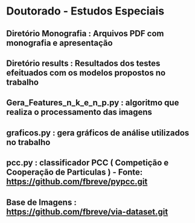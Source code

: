 # **Doutorado - Estudos Especiais**

## Diretório Monografia : __Arquivos PDF com monografia e apresentação__
## Diretório results : Resultados dos testes efeituados com os modelos propostos no trabalho
## Gera_Features_n_k_e_n_p.py : algoritmo que realiza o processamento das imagens
## graficos.py : gera gráficos de análise utilizados no trabalho
## pcc.py : classificador PCC ( Competição e Cooperação de Particulas ) - Fonte: https://github.com/fbreve/pypcc.git

## Base de Imagens : https://github.com/fbreve/via-dataset.git